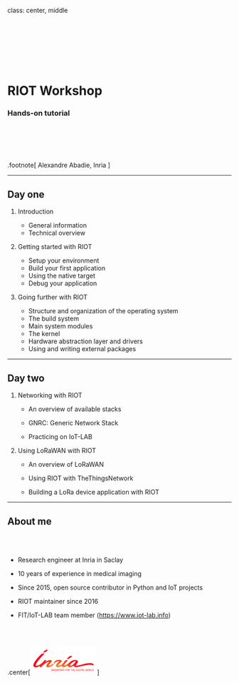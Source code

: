 class: center, middle

<br/><br/><br/><br/><br/><br/>

# RIOT Workshop

### Hands-on tutorial

<br/><br/><br/><br/>

.footnote[
Alexandre Abadie, Inria
]

---

## Day one

1. Introduction

    - General information
    - Technical overview

2. Getting started with RIOT

    - Setup your environment
    - Build your first application
    - Using the native target
    - Debug your application

3. Going further with RIOT

    - Structure and organization of the operating system
    - The build system
    - Main system modules
    - The kernel
    - Hardware abstraction layer and drivers
    - Using and writing external packages

---

## Day two

1. Networking with RIOT

    - An overview of available stacks

    - GNRC: Generic Network Stack

    - Practicing on IoT-LAB

2. Using LoRaWAN with RIOT

    - An overview of LoRaWAN

    - Using RIOT with TheThingsNetwork

    - Building a LoRa device application with RIOT

---

## About me

<br/><br/>

- Research engineer at Inria in Saclay

- 10 years of experience in medical imaging

- Since 2015, open source contributor in Python and IoT projects

- RIOT maintainer since 2016

- FIT/IoT-LAB team member (https://www.iot-lab.info)

<br/><br/>

.center[<img src="images/inria_logo.png" alt="" style="width:150px;">]
